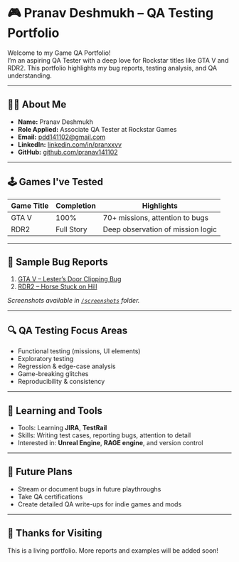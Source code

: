 # 🎮 Pranav Deshmukh – QA Testing Portfolio

Welcome to my Game QA Portfolio!  
I’m an aspiring QA Tester with a deep love for Rockstar titles like GTA V and RDR2. This portfolio highlights my bug reports, testing analysis, and QA understanding.

---

## 🧑‍💻 About Me

- **Name:** Pranav Deshmukh  
- **Role Applied:** Associate QA Tester at Rockstar Games  
- **Email:** pdd141102@gmail.com  
- **LinkedIn:** [linkedin.com/in/pranxxvv](https://linkedin.com/in/pranxxvv)  
- **GitHub:** [github.com/pranav141102](https://github.com/pranav141102)

---

## 🕹️ Games I've Tested

| Game Title        | Completion | Highlights                         |
|------------------|------------|------------------------------------|
| GTA V            | 100%       | 70+ missions, attention to bugs    |
| RDR2             | Full Story | Deep observation of mission logic  |

---

## 🐛 Sample Bug Reports

1. [GTA V – Lester’s Door Clipping Bug](bug-reports/gta-door-bug.pdf)
2. [RDR2 – Horse Stuck on Hill](bug-reports/rdr2-horse-bug.pdf)

_Screenshots available in [`/screenshots`](screenshots/) folder._

---

## 🔍 QA Testing Focus Areas

- Functional testing (missions, UI elements)
- Exploratory testing
- Regression & edge-case analysis
- Game-breaking glitches
- Reproducibility & consistency

---

## 🚀 Learning and Tools

- Tools: Learning **JIRA**, **TestRail**
- Skills: Writing test cases, reporting bugs, attention to detail
- Interested in: **Unreal Engine**, **RAGE engine**, and version control

---

## 📝 Future Plans

- Stream or document bugs in future playthroughs
- Take QA certifications
- Create detailed QA write-ups for indie games and mods

---

## 🙏 Thanks for Visiting

This is a living portfolio. More reports and examples will be added soon!


